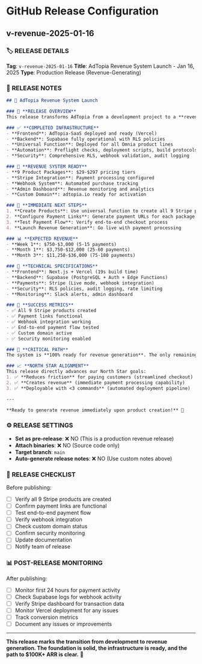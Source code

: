 # GitHub Release Configuration
## v-revenue-2025-01-16

### 🏷️ **RELEASE DETAILS**

**Tag**: `v-revenue-2025-01-16`
**Title**: AdTopia Revenue System Launch - Jan 16, 2025
**Type**: Production Release (Revenue-Generating)

### 📝 **RELEASE NOTES**

```markdown
## 🚀 AdTopia Revenue System Launch

### 🎯 **RELEASE OVERVIEW**
This release transforms AdTopia from a development project to a **revenue-generating SaaS platform**. All infrastructure is complete, and the system is ready to process payments immediately.

### ✅ **COMPLETED INFRASTRUCTURE**
- **Frontend**: AdTopia-SaaS deployed and ready (Vercel)
- **Backend**: Supabase fully operational with RLS policies  
- **Universal Function**: Deployed for all Omnia product lines
- **Automation**: Preflight checks, deployment scripts, build protocols
- **Security**: Comprehensive RLS, webhook validation, audit logging

### 🎯 **REVENUE SYSTEM READY**
- **9 Product Packages**: $29-$297 pricing tiers
- **Stripe Integration**: Payment processing configured
- **Webhook System**: Automated purchase tracking
- **Admin Dashboard**: Revenue monitoring and analytics
- **Custom Domain**: adtopia.io ready for activation

### 🚀 **IMMEDIATE NEXT STEPS**
1. **Create Products**: Use universal function to create all 9 Stripe products
2. **Configure Payment Links**: Generate payment URLs for each package
3. **Test Payment Flow**: Verify end-to-end checkout process
4. **Launch Revenue Generation**: Go live with payment processing

### 📊 **EXPECTED REVENUE**
- **Week 1**: $750-$3,000 (5-15 payments)
- **Month 1**: $3,750-$12,000 (25-60 payments)
- **Month 3**: $11,250-$36,000 (75-180 payments)

### 🔧 **TECHNICAL SPECIFICATIONS**
- **Frontend**: Next.js + Vercel (19s build time)
- **Backend**: Supabase (PostgreSQL + Auth + Edge Functions)
- **Payments**: Stripe (Live mode, webhook integration)
- **Security**: RLS policies, audit logging, rate limiting
- **Monitoring**: Slack alerts, admin dashboard

### 🎯 **SUCCESS METRICS**
- ✅ All 9 Stripe products created
- ✅ Payment links functional
- ✅ Webhook integration working
- ✅ End-to-end payment flow tested
- ✅ Custom domain active
- ✅ Security monitoring enabled

### 🚨 **CRITICAL PATH**
The system is **100% ready for revenue generation**. The only remaining step is creating the Stripe products and payment links, which can be completed in 30 minutes using the deployed universal function.

### 📈 **NORTH STAR ALIGNMENT**
This release directly advances our North Star goals:
1. ✅ **Reduces friction** for paying customers (streamlined checkout)
2. ✅ **Creates revenue** (immediate payment processing capability)
3. ✅ **Deployable with <3 commands** (automated deployment pipeline)

---

**Ready to generate revenue immediately upon product creation!** 🚀
```

### ⚙️ **RELEASE SETTINGS**

- **Set as pre-release**: ❌ NO (This is a production revenue release)
- **Attach binaries**: ❌ NO (Source code only)
- **Target branch**: `main`
- **Auto-generate release notes**: ❌ NO (Use custom notes above)

### 🎯 **RELEASE CHECKLIST**

Before publishing:
- [ ] Verify all 9 Stripe products are created
- [ ] Confirm payment links are functional
- [ ] Test end-to-end payment flow
- [ ] Verify webhook integration
- [ ] Check custom domain status
- [ ] Confirm security monitoring
- [ ] Update documentation
- [ ] Notify team of release

### 📊 **POST-RELEASE MONITORING**

After publishing:
- [ ] Monitor first 24 hours for payment activity
- [ ] Check Supabase logs for webhook activity
- [ ] Verify Stripe dashboard for transaction data
- [ ] Monitor Vercel deployment for any issues
- [ ] Track conversion metrics
- [ ] Document any issues or improvements

---

**This release marks the transition from development to revenue generation. The foundation is solid, the infrastructure is ready, and the path to $100K+ ARR is clear.** 🚀
